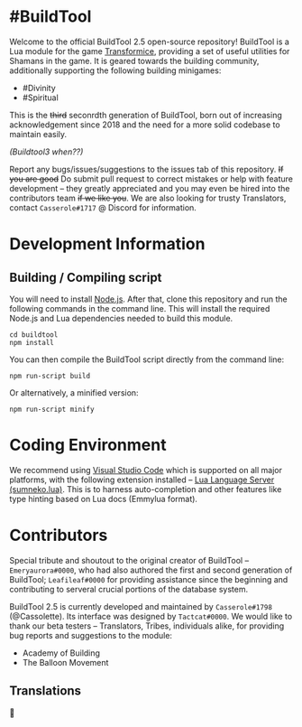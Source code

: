 # #BuildTool
Welcome to the official BuildTool 2.5 open-source repository! BuildTool is a Lua module for the game [Transformice](https://transformice.com), providing a set of useful utilities for Shamans in the game. It is geared towards the building community, additionally supporting the following building minigames:
- #Divinity
- #Spiritual

This is the ~~third~~ seconrdth generation of BuildTool, born out of increasing acknowledgement since 2018 and the need for a more solid codebase to maintain easily.

_(Buildtool3 when??)_

Report any bugs/issues/suggestions to the issues tab of this repository. ~~If you are good~~ Do submit pull request to correct mistakes or help with feature development – they greatly appreciated and you may even be hired into the contributors team ~~if we like you~~. We are also looking for trusty Translators, contact `Casserole#1717` @ Discord for information.

# Development Information
## Building / Compiling script
You will need to install [Node.js](https://nodejs.org/). After that, clone this repository and run the following commands in the command line. This will install the required Node.js and Lua dependencies needed to build this module.
```
cd buildtool
npm install
```

You can then compile the BuildTool script directly from the command line:
```
npm run-script build
```

Or alternatively, a minified version:
```
npm run-script minify
```

# Coding Environment
We recommend using [Visual Studio Code](https://code.visualstudio.com) which is supported on all major platforms, with the following extension installed – [Lua Language Server (sumneko.lua)](https://marketplace.visualstudio.com/items?itemName=sumneko.lua). This is to harness auto-completion and other features like type hinting based on Lua docs (Emmylua format).

# Contributors
Special tribute and shoutout to the original creator of BuildTool – `Emeryaurora#0000`, who had also authored the first and second generation of BuildTool; `Leafileaf#0000` for providing assistance since the beginning and contributing to serveral crucial portions of the database system.

BuildTool 2.5 is currently developed and maintained by `Casserole#1798` (@Cassolette). Its interface was designed by `Tactcat#0000`. We would like to thank our beta testers – Translators, Tribes, individuals alike, for providing bug reports and suggestions to the module:
- Academy of Building
- The Balloon Movement

## Translations
:eyes:
